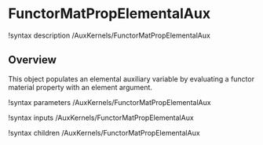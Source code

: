 # FunctorMatPropElementalAux

!syntax description /AuxKernels/FunctorMatPropElementalAux

## Overview

This object populates an elemental auxiliary variable by evaluating a functor
material property with an element argument.

!syntax parameters /AuxKernels/FunctorMatPropElementalAux

!syntax inputs /AuxKernels/FunctorMatPropElementalAux

!syntax children /AuxKernels/FunctorMatPropElementalAux
